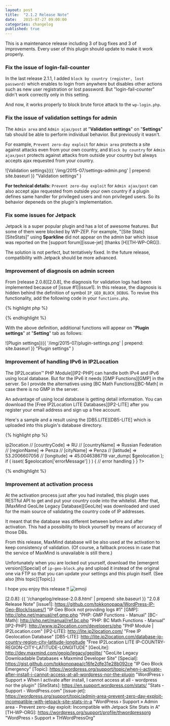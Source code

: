 ```yaml
---
layout: post
title:  "2.1.2 Release Note"
date:   2015-07-27 09:00:00
categories: changelog
published: true
---
```


This is a maintenance release including 3 of bug fixes and 3 of improvements.
Every user of this plugin should update to make it work properly.

<!--more-->

### Fix the issue of login-fail-counter ###

In the last release 2.1.1, I added `block by country (register, lost password)`
which enables to login from anywhere but disables other actions such as new 
user registration or lost password. But "login-fail-counter" didn't work 
correctly only in this setting.

And now, it works properly to block brute force attack to the `wp-login.php`.

### Fix the issue of validation settings for admin ###

The `Admin area` and `Admin ajax/post` at "**Validation settings**" on 
"**Settings**" tab should be able to perform individual behavior. But 
previously it wasn't.

For example, `Prevent zero-day exploit` for `Admin area` protects a site 
against attacks even from your own country, and `Block by country` for 
`Admin ajax/post` protects against attacks from outside your country but 
always accepts ajax requested from your country.

![Validation settings]({{ '/img/2015-07/settings-admin.png' | prepend: site.baseurl }}
 "Validation settings"
)

<div class="alert alert-info" role="alert">
  <strong>For technical details:</strong>
  <code>Prevent zero-day exploit</code> for <code>Admin ajax/post</code> can 
  also accept ajax requested from outside your own country if a plugin defines 
  same handler for privileged users and non privileged users. So its behavior 
  depeneds on the plugin's implementation.
</div>

### Fix some issues for Jetpack ###

Jetpack is a super popular plugin and has a lot of awesome features. But some 
of them were blocked by WP-ZEP. For example, "[Site Stats][SiteStats]" using 
**Sparkline** did not appear on the admin bar which issue was reported on the 
[support forum][issue-jet] (thanks [H][TH-WP-ORG]).

The solution is not perfect, but tentatively fixed. In the future release, 
compatibility with Jetpack should be more advanced.

### Improvement of diagnosis on admin screen ###

From [release 2.0.8][2.0.8], the diagnosis for validation logs had been 
implemented because of [issue #1][issue1]. In this release, the diagnosis is 
hidden behind the definition of symbol `IP_GEO_BLOCK_DEBUG`. To revive this 
functionality, add the following code in your `functions.php`.

{% highlight php %}
<?php define( 'IP_GEO_BLOCK_DEBUG', true ); ?>
{% endhighlight %}

With the above definition, additional functions will appear on 
"**Plugin settings**" at "**Setting**" tab as follows:

![Plugin settings]({{ '/img/2015-07/plugin-settings.png' | prepend: site.baseurl }}
 "Plugin settings"
)

### Improvement of handling IPv6 in IP2Location ###

The [IP2Location&trade; PHP Module][IP2-PHP] can handle both IPv4 and IPv6 
using local database. But for the IPv6 it needs [GMP Functions][GMP] in the 
server. So I provide the alternatives using [BC Math Functions][BC-Math] in 
case there is no GMP in the server.

An advantage of using local database is getting detail information. You can 
download the [Free IP2Location LITE Databases][IP2-LITE] after you register 
your email address and sign up a free account.

Here's a sample and a result using the [DB5.LITE][DB5-LITE] which is uploaded 
into this plugin's database directory.

{% highlight php %}
<?php
/**
 * Set the path to the IP2Location Lite Database.
 *
 */
function my_ip2location_path( $path ) {
    return WP_PLUGIN_DIR . '/ip-geo-block/database/IP2LOCATION-LITE-DB5.IPV6.BIN';
}
add_filter( 'ip-geo-block-ip2location-path', 'my_ip2location_path' );

/**
 * Get the geolocation information of specific IP address.
 *
 */
function my_geolocation() {
    // IP_Geo_Block::get_geolocation(
    //    $ip = NULL, $providers = array(), $callback = 'get_country'
    // );
    //
    // @param string $ip IP address / default: $_SERVER['REMOTE_ADDR']
    // @param array  $providers list of providers / ex: array( 'ipinfo.io' )
    // @param string $callback geolocation function / ex: 'get_location'
    // @return array country code and so on
    $geolocation = IP_Geo_Block::get_geolocation(
        '5.165.178.77', array( 'ip2location' ), 'get_location'
    );

    // [provider] => ip2location
    // [countryCode] => RU
    // [countryName] => Russian Federation
    // [regionName] => Penza
    // [cityName] => Penza
    // [latitude] => 53.2006607056
    // [longitude] => 45.0046386719
    var_dump( $geolocation );

    if ( isset( $geolocation['errorMessage'] ) ) {
        // error handling
    }
}
?>
{% endhighlight %}

### Improvement at activation process ###

At the activation process just after you had installed, this plugin uses 
RESTful API to get and put your country code into the whitelist. After that, 
[MaxMind GeoLite Legacy Database][GeoLite] was downloaded and used for the 
main source of validating the country code of IP addresses.

It meant that the database was different between before and after activation.
This had a possibility to block yourself by means of accuracy of those DBs.

<!-- https://wordpress.org/support/topic/doesnt-work-249 -->

From this release, MaxMind database will be also used at the activation to 
keep consistency of validation. (Of course, a fallback process in case that 
the service of MaxMind is unavailable is still there.)

Unfortunately when you are locked out yourself, download the 
[emergent version][Special] of `ip-geo-block.php` and upload it instead of the 
original one via FTP so that you can update your settings and this plugin itself.
(See also [this topic][Topic].)

I hope you enjoy this release !! <span class="emoji">
![emoji](https://assets-cdn.github.com/images/icons/emoji/unicode/1f604.png)
</span>

[2.0.8]:     {{ '/changelog/release-2.0.8.html' | prepend: site.baseurl }} "2.0.8 Release Note"
[issue1]:    https://github.com/tokkonopapa/WordPress-IP-Geo-Block/issues/1 "IP Geo Block not providing logs #1"
[GMP]:       http://php.net/manual/ref.gmp.php "PHP: GMP Functions - Manual"
[BC-Math]:   http://php.net/manual/ref.bc.php "PHP: BC Math Functions - Manual"
[IP2-PHP]:   http://www.ip2location.com/developers/php "PHP Module | IP2Location.com"
[IP2-LITE]:  http://lite.ip2location.com/ "Free IP Geolocation Database"
[DB5-LITE]:  http://lite.ip2location.com/database-ip-country-region-city-latitude-longitude "Free IP2Location LITE IP-COUNTRY-REGION-CITY-LATITUDE-LONGITUDE"
[GeoLite]:   http://dev.maxmind.com/geoip/legacy/geolite/ "GeoLite Legacy Downloadable Databases « Maxmind Developer Site"
[Special]:   https://gist.github.com/tokkonopapa/c16fe2dfe31e28b092ce "IP Geo Block Emergency"
[Topic]:     https://wordpress.org/support/topic/when-i-activate-after-install-i-cannot-access-at-all-wordpress-nor-the-plugin "WordPress › Support » When I activate after install, I cannot access at all - wordpress nor the plugin"
[SiteStats]: https://en.support.wordpress.com/stats/ "Stats - Support - WordPress.com"
[issue-jet]: https://wordpress.org/support/topic/admin-area-prevent-zero-day-exploit-incompatible-with-jetpack-site-stats-in-a "WordPress › Support » Admin area - Prevent zero-day exploit: Incompatible with Jetpack Site Stats in A"
[TH-WP-ORG]: https://wordpress.org/support/profile/thwordpressorg "WordPress › Support » THWordPressOrg"
